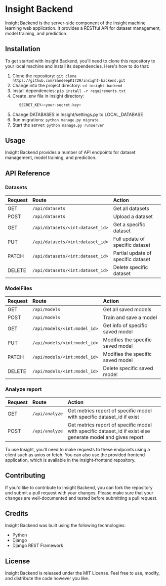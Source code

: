 # Insight Backend

Insight Backend is the server-side component of the Insight machine learning web application. It provides a RESTful API for dataset management, model training, and prediction.

## Installation
To get started with Insight Backend, you'll need to clone this repository to your local machine and install its dependencies. Here's how to do that:

1. Clone the repository: `git clone https://github.com/SandeepK1729/insight-backend.git`
1. Change into the project directory: `cd insight-backend`
1. Install dependencies: `pip install -r requirements.txt`
1. Create .env file in Insight directory: 
   ```Python
      SECRET_KEY=<your-secret-key>
    ```
1. Change DATABASES in Insight/settings.py to LOCAL_DATABASE
1. Run migrations: `python manage.py migrate`
1. Start the server: `python manage.py runserver`

## Usage
Insight Backend provides a number of API endpoints for dataset management, model training, and prediction. 

## API Reference

### Datasets

| Request   | Route                                     | Action                    			|
| :-------- | :-------                               	| :--------------------     			|			
| GET       | ```/api/datasets```                     	| Get all datasets          			|
| POST      | ```/api/datasets```                     	| Upload a dataset          			|
| GET       | ```/api/datasets/<int:dataset_id>```    	| Get a specific dataset				| 
| PUT       | ```/api/datasets/<int:dataset_id>```    	| Full update of specific dataset    	| 
| PATCH     | ```/api/datasets/<int:dataset_id>```    	| Partial update of specific dataset  	| 
| DELETE    | ```/api/datasets/<int:dataset_id>```    	| Delete specific dataset      			| 

### ModelFiles

| Request   | Route                               | Action                    			|
| :-------- | :-------                            | :--------------------     			|			
| GET       | ```/api/models```                   | Get all saved models          		|
| POST      | ```/api/models```                   | Train and save a model         		|
| GET       | ```/api/models/<int:model_id>```    | Get info of specific saved model	| 
| PUT       | ```/api/models/<int:model_id>```    | Modifies the specific saved model	| 
| PATCH     | ```/api/models/<int:model_id>```    | Modifies the specific saved model	| 
| DELETE    | ```/api/models/<int:model_id>```    | Delete specific saved model			| 

### Analyze report

| Request   | Route                              	| Action                    		|
| :-------- | :-------                              |:--------------------     			|			
| GET       | ```/api/analyze```                  	| Get metrics report of specific model with specific dataset_id if exist|
| POST      | ```/api/analyze```                  	| Get metrics report of specific model with specific dataset_id if exist else generate model and gives report|

To use Insight, you'll need to make requests to these endpoints using a client such as axios or fetch. You can also use the provided frontend application, which is available in the insight-frontend repository.

## Contributing
If you'd like to contribute to Insight Backend, you can fork the repository and submit a pull request with your changes. Please make sure that your changes are well-documented and tested before submitting a pull request.

## Credits
Insight Backend was built using the following technologies:

- Python
- Django
- Django REST Framework

## License
Insight Backend is released under the MIT License. Feel free to use, modify, and distribute the code however you like.

